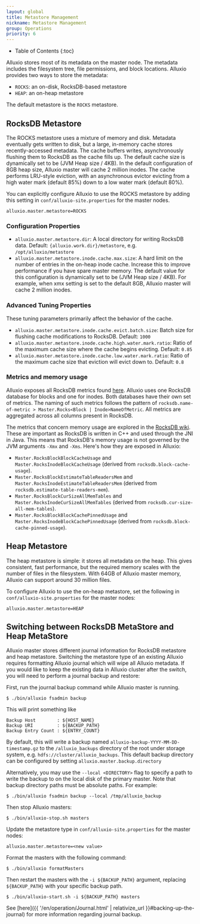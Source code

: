 ```yaml
---
layout: global
title: Metastore Management
nickname: Metastore Management
group: Operations
priority: 6
---
```


* Table of Contents
{:toc}

Alluxio stores most of its metadata on the master node. The metadata includes the
filesystem tree, file permissions, and block locations. Alluxio provides two ways
to store the metadata:
  * `ROCKS`: an on-disk, RocksDB-based metastore
  * `HEAP`: an on-heap metastore

The default metastore is the `ROCKS` metastore.

## RocksDB Metastore

The ROCKS metastore uses a mixture of memory and disk. Metadata eventually gets
written to disk, but a large, in-memory cache stores recently-accessed metadata. The
cache buffers writes, asynchronously flushing them to RocksDB as the cache fills up.
The default cache size is dynamically set to be (JVM Heap size / 4KB).
In the default configuration of 8GB heap size, Alluxio master will cache 2 million inodes.
The cache performs LRU-style eviction, with an asynchronous evictor evicting from a
high water mark (default 85%) down to a low water mark (default 80%).

You can explicitly configure Alluxio to use the ROCKS metastore by adding this setting
in `conf/alluxio-site.properties` for the master nodes.

```properties
alluxio.master.metastore=ROCKS
```

### Configuration Properties

* `alluxio.master.metastore.dir`: A local directory for writing RocksDB data.
Default: `{alluxio.work.dir}/metastore`, e.g. `/opt/alluxio/metastore`
* `alluxio.master.metastore.inode.cache.max.size`: A hard limit on the number of entries in the on-heap inode cache.
Increase this to improve performance if you have spare master memory. 
The default value for this configuration is dynamically set to be (JVM Heap size / 4KB).
For example, when xmx setting is set to the default 8GB, Alluxio master will cache 2 million inodes.

### Advanced Tuning Properties

These tuning parameters primarily affect the behavior of the cache.

* `alluxio.master.metastore.inode.cache.evict.batch.size`: Batch size for flushing cache
  modifications to RocksDB. Default: `1000`
* `alluxio.master.metastore.inode.cache.high.water.mark.ratio`: Ratio of the maximum cache size
  where the cache begins evicting. Default: `0.85`
* `alluxio.master.metastore.inode.cache.low.water.mark.ratio`: Ratio of the maximum cache size
  that eviction will evict down to. Default: `0.8`

### Metrics and memory usage
Alluxio exposes all RocksDB metrics found [here](https://github.com/facebook/rocksdb/blob/2b5c29f9f3a5c622031368bf3bf4566f5c590ce5/include/rocksdb/db.h#L1104-L1136).
Alluxio uses one RocksDB database for blocks and one for inodes. Both databases have their own set of metrics. The naming of
such metrics follows the pattern of `rocksdb.name-of-metric > Master.Rocks<Block | Inode>NameOfMetric`. All metrics are 
aggregated across all columns present in RocksDB.

The metrics that concern memory usage are explored in the [RocksDB wiki](https://github.com/facebook/rocksdb/wiki/Memory-usage-in-RocksDB).
These are important as RocksDB is written in C++ and used through the JNI in Java. This means that RocksDB's memory usage is not
governed by the JVM arguments `-Xmx` and `-Xms`. Here's how they are exposed in Alluxio:
- `Master.RocksBlockBlockCacheUsage` and `Master.RocksInodeBlockCacheUsage` (derived from `rocksdb.block-cache-usage`).
- `Master.RocksBlockEstimateTableReadersMem` and `Master.RocksInodeEstimateTableReadersMem` (derived from `rocksdb.estimate-table-readers-mem`).
- `Master.RocksBlockCurSizeAllMemTables` and `Master.RocksInodeCurSizeAllMemTables` (derived from `rocksdb.cur-size-all-mem-tables`).
- `Master.RocksBlockBlockCachePinnedUsage` and `Master.RocksInodeBlockCachePinnedUsage` (derived from `rocksdb.block-cache-pinned-usage`).

## Heap Metastore

The heap metastore is simple: it stores all metadata on the heap. This gives consistent,
fast performance, but the required memory scales with the number of files in the
filesystem. With 64GB of Alluxio master memory, Alluxio can support around 30 million files.

To configure Alluxio to use the on-heap metastore, set the following in
`conf/alluxio-site.properties` for the master nodes:

```properties
alluxio.master.metastore=HEAP
```

## Switching between RocksDB MetaStore and Heap MetaStore

Alluxio master stores different journal information for RocksDB metastore and heap metastore.
Switching the metastore type of an existing Alluxio requires formatting Alluxio journal which will wipe
all Alluxio metadata. If you would like to keep the existing data in Alluxio cluster after the switch,
you will need to perform a journal backup and restore:

First, run the journal backup command while Alluxio master is running.

```console
$ ./bin/alluxio fsadmin backup
```

This will print something like

```
Backup Host        : ${HOST_NAME}
Backup URI         : ${BACKUP_PATH}
Backup Entry Count : ${ENTRY_COUNT}
```

By default, this will write a backup named
`alluxio-backup-YYYY-MM-DD-timestamp.gz` to the `/alluxio_backups` directory of
the root under storage system, e.g. `hdfs://cluster/alluxio_backups`. This default
backup directory can be configured by setting `alluxio.master.backup.directory`

Alternatively, you may use the `--local <DIRECTORY>` flag to
specify a path to write the backup to on the local disk of the primary master.
Note that backup directory paths must be absolute paths.
For example:

```console
$ ./bin/alluxio fsadmin backup --local /tmp/alluxio_backup
```

Then stop Alluxio masters:

```console
$ ./bin/alluxio-stop.sh masters
```

Update the metastore type in `conf/alluxio-site.properties` for the master nodes:

```properties
alluxio.master.metastore=<new value>
```

Format the masters with the following command:

```console
$ ./bin/alluxio formatMasters
```

Then restart the masters with the `-i ${BACKUP_PATH}` argument, replacing
`${BACKUP_PATH}` with your specific backup path.

```console
$ ./bin/alluxio-start.sh -i ${BACKUP_PATH} masters
```

See [here]({{ '/en/operation/Journal.html' | relativize_url }}#backing-up-the-journal)
for more information regarding journal backup.
